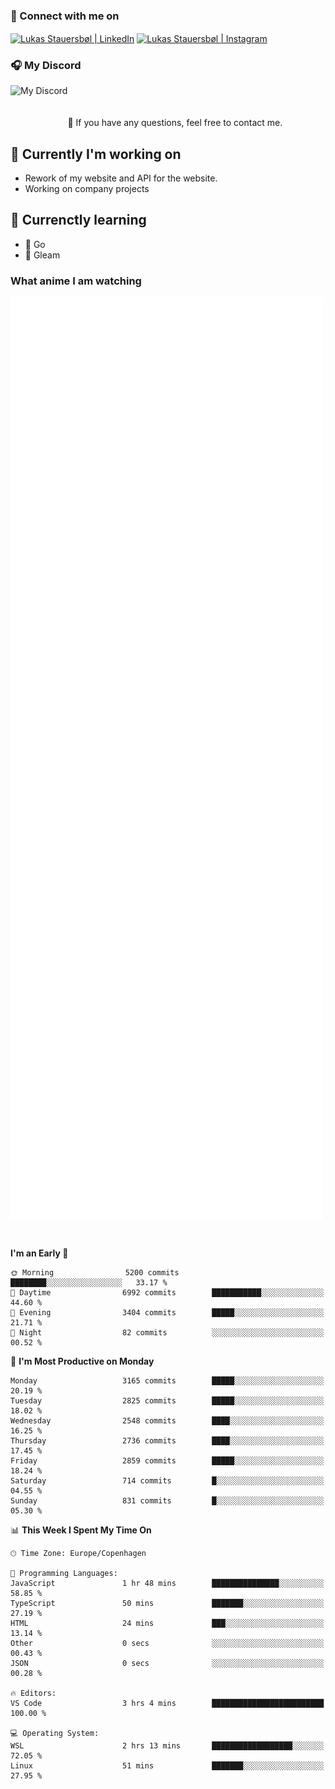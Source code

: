 ### 🔗 Connect with me on
<a href="https://www.instagram.com/lukas_stauersbol" target="_blank"><img align="center" src="https://raw.githubusercontent.com/stauersbol/stauersbol/main/images/instagram.svg" alt="Lukas Stauersbøl | LinkedIn" width="30px"/></a>
<a href="https://www.linkedin.com/in/lukas-stauersbol/" target="_blank"><img align="center" src="https://raw.githubusercontent.com/stauersbol/stauersbol/main/images/linkedin.svg" alt="Lukas Stauersbøl | Instagram" width="30px"/></a>

<p align="center">
 <h3>🎧 My Discord</h3>
 <img align="left" height="55px" src="https://discord.c99.nl/widget/theme-2/147806323323568128.png" alt="My Discord" />
</p>

<br/>
<br/>
<br/>
💬 If you have any questions, feel free to contact me.

## 🔭 Currently I'm working on
- Rework of my website and API for the website.
- Working on company projects
 
## 🌱 Currenctly learning
- 💙 Go
- 💜 Gleam

### What anime I am watching
<a href="https://anilist.co/user/slashiy/" align="center"><img align="center" width="500px" src="metrics.plugin.personal.anilist.svg" /></a>

<br/>

<!--START_SECTION:waka-->
**I'm an Early 🐤** 

```text
🌞 Morning                5200 commits        ████████░░░░░░░░░░░░░░░░░   33.17 % 
🌆 Daytime                6992 commits        ███████████░░░░░░░░░░░░░░   44.60 % 
🌃 Evening                3404 commits        █████░░░░░░░░░░░░░░░░░░░░   21.71 % 
🌙 Night                  82 commits          ░░░░░░░░░░░░░░░░░░░░░░░░░   00.52 % 
```
📅 **I'm Most Productive on Monday** 

```text
Monday                   3165 commits        █████░░░░░░░░░░░░░░░░░░░░   20.19 % 
Tuesday                  2825 commits        █████░░░░░░░░░░░░░░░░░░░░   18.02 % 
Wednesday                2548 commits        ████░░░░░░░░░░░░░░░░░░░░░   16.25 % 
Thursday                 2736 commits        ████░░░░░░░░░░░░░░░░░░░░░   17.45 % 
Friday                   2859 commits        █████░░░░░░░░░░░░░░░░░░░░   18.24 % 
Saturday                 714 commits         █░░░░░░░░░░░░░░░░░░░░░░░░   04.55 % 
Sunday                   831 commits         █░░░░░░░░░░░░░░░░░░░░░░░░   05.30 % 
```


📊 **This Week I Spent My Time On** 

```text
🕑︎ Time Zone: Europe/Copenhagen

💬 Programming Languages: 
JavaScript               1 hr 48 mins        ███████████████░░░░░░░░░░   58.85 % 
TypeScript               50 mins             ███████░░░░░░░░░░░░░░░░░░   27.19 % 
HTML                     24 mins             ███░░░░░░░░░░░░░░░░░░░░░░   13.14 % 
Other                    0 secs              ░░░░░░░░░░░░░░░░░░░░░░░░░   00.43 % 
JSON                     0 secs              ░░░░░░░░░░░░░░░░░░░░░░░░░   00.28 % 

🔥 Editors: 
VS Code                  3 hrs 4 mins        █████████████████████████   100.00 % 

💻 Operating System: 
WSL                      2 hrs 13 mins       ██████████████████░░░░░░░   72.05 % 
Linux                    51 mins             ███████░░░░░░░░░░░░░░░░░░   27.95 % 
```


<!--END_SECTION:waka-->

